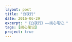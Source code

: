 ```yaml
---
layout: post
title: "白夜行"
date: 2016-06-29
excerpt: "《白夜行》——阅心笔记."
tags: [阅心笔记]
project: true
---
```


